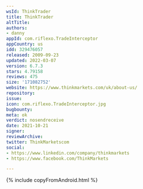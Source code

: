 ```yaml
---
wsId: ThinkTrader
title: ThinkTrader
altTitle: 
authors:
- danny
appId: com.riflexo.TradeInterceptor
appCountry: us
idd: 329476057
released: 2009-09-23
updated: 2022-03-07
version: 6.7.3
stars: 4.79158
reviews: 475
size: '171082752'
website: https://www.thinkmarkets.com/uk/about-us/
repository: 
issue: 
icon: com.riflexo.TradeInterceptor.jpg
bugbounty: 
meta: ok
verdict: nosendreceive
date: 2021-10-21
signer: 
reviewArchive: 
twitter: ThinkMarketscom
social:
- https://www.linkedin.com/company/thinkmarkets
- https://www.facebook.com/ThinkMarkets

---
```


{% include copyFromAndroid.html %}
